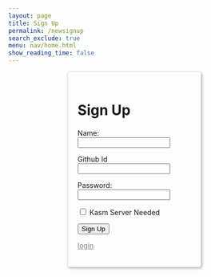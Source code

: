```yaml
---
layout: page 
title: Sign Up
permalink: /newsignup
search_exclude: true
menu: nav/home.html
show_reading_time: false 
---
```

<style>
.login-container {
    display: flex;
    justify-content: space-between;
    flex-wrap: wrap; /* allows the cards to wrap onto the next line if the screen is too small */
}
.signup-card {
    margin: auto;
    margin-top: 0; /* remove the top margin */
    width: 45%;
    border: 1px solid #ddd;
    border-radius: 5px;
    padding: 20px;
    box-shadow: 2px 2px 5px rgba(0, 0, 0, 0.3);
    margin-bottom: 20px;
    overflow-x: auto; /* Enable horizontal scrolling */
}
.signup-card h1 {
    margin-bottom: 20px;
}
</style>
<div id="login-container">
<div class="signup-card">
        <h1 id="signupTitle">Sign Up</h1>
        <form id="signupForm" onsubmit="signup(); return false;">
            <p>
                <label>
                    Name:
                    <input type="text" name="name" id="name" required>
                </label>
            </p>
            <p>
                <label>
                    Github Id
                    <input type="text" name="signupUid" id="signupUid" required>
                </label>
            </p>
            <p>
                <label>
                    Password:
                    <input type="password" name="signupPassword" id="signupPassword" required>
                </label>
            </p>
            <p>
                <label>
                    <input type="checkbox" name="kasmNeeded" id="kasmNeeded">
                    Kasm Server Needed
                </label>
            </p>
            <p>
                <button type="submit">Sign Up</button>
            </p>
            <a style="color: grey !important" href="{{site.baseurl}}/duallogin">login</a>
            <p id="signupMessage" style="color: green;"></p>
        </form>
    </div>
</div>

<script type="module">
    import { login, pythonURI, fetchOptions } from '{{site.baseurl}}/assets/js/api/config.js';
    // Function to handle signup
    window.signup = function() {
    const signupButton = document.querySelector(".signup-card button");
    // Disable the button and change its color
    signupButton.disabled = true;
    signupButton.style.backgroundColor = '#d3d3d3'; // Light gray to indicate disabled state
    const signupOptions = {
        URL: `${pythonURI}/api/user`,
        method: "POST",
        cache: "no-cache",
        body: {
            name: document.getElementById("name").value,
            uid: document.getElementById("signupUid").value,
            password: document.getElementById("signupPassword").value,
            kasm_server_needed: document.getElementById("kasmNeeded").value,
        }
    };
    fetch(signupOptions.URL, {
        method: signupOptions.method,
        headers: {
            "Content-Type": "application/json"
        },
        body: JSON.stringify(signupOptions.body)
    })
    .then(response => {
        if (!response.ok) {
            throw new Error(`Signup failed: ${response.status}`);
        }
        return response.json();
    })
    .then(data => {
        document.getElementById("signupMessage").textContent = "Signup successful!";
        // Optionally redirect to login page or handle as needed
        // window.location.href = '{{site.baseurl}}/profile';
    })
    .catch(error => {
        console.error("Signup Error:", error);
        document.getElementById("signupMessage").textContent = `Signup Error: ${error.message}`;
        // Re-enable the button if there is an error
        signupButton.disabled = false;
        signupButton.style.backgroundColor = ''; // Reset to default color
    });
}
    // Function to fetch and display Python data
    function pythonDatabase() {
        const URL = `${pythonURI}/api/id`;
        fetch(URL, fetchOptions)
            .then(response => {
                if (!response.ok) {
                    throw new Error(`Flask server response: ${response.status}`);
                }
                return response.json();
            })
            .then(data => {
                window.location.href = '{{site.baseurl}}/profile';
            })
            .catch(error => {
                console.error("Python Database Error:", error);
                const errorMsg = `Python Database Error: ${error.message}`;
            });
    }
    // Call relevant database functions on the page load
    window.onload = function() {
         pythonDatabase();
    };
</script>

<script type="module">
  import { javaURI, pythonURI, fetchOptions } from '{{ site.baseurl }}/assets/js/api/config.js';
window.signup = function(){
    // clones and replaces method
    const signupOptions = {
        URL: `${javaURI}/api/person/create`,
        method: "POST",
        cache: "no-cache",
        headers: (new Headers({"Content-Type":"application/json"})),
        body: JSON.stringify({
                email:  document.getElementById("signupUid").value,//later add to signup
                dob: "11-01-2024",
                name: document.getElementById("name").value,
                password: document.getElementById("signupPassword").value,
                kasmServerNeeded: document.getElementById("kasmNeeded").checked,
            
        }),
    };
    // fetch the API
    fetch(signupOptions.URL, signupOptions)
    // response is a RESTful "promise" on any successful fetch
    .then(response => {
        
      if (!response.ok){
        throw new Error("response error: " + response.status);
        return; //api failure
      }
      // valid response will have JSON data
      response.json().then(data => {
          console.log(data);
      })
    })
    // catch fetch errors (ie Nginx ACCESS to server blocked)
    .catch(err => {
      error(err + " " + signupOptions.URL);
    });
  
  }
  // Something went wrong with actions or responses
  function error(err) {
    // log as Error in console
    console.error(err);
    // append error to resultContainer
    const tr = document.createElement("tr");
    const td = document.createElement("td");
    td.innerHTML = err;
    tr.appendChild(td);
    document.getElementById("login-container").appendChild(tr);
  }
</script>
